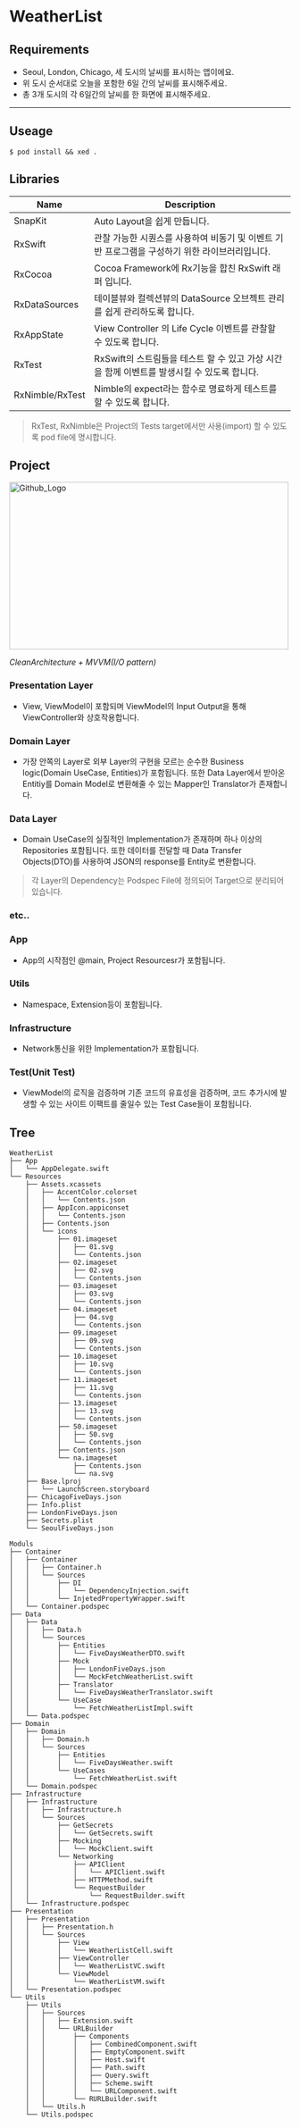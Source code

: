 # WeatherList

  ## Requirements
  - Seoul, London, Chicago, 세 도시의 날씨를 표시하는 앱이에요. 
  - 위 도시 순서대로 오늘을 포함한 6일 간의 날씨를 표시해주세요.
  - 총 3개 도시의 각 6일간의 날씨를 한 화면에 표시해주세요.

---

  ## Useage
  ```
  $ pod install && xed .
  ```
    
  ## Libraries
  |Name|Description|
  |---|---|
  |SnapKit|Auto Layout을 쉽게 만듭니다.|
  |RxSwift|관찰 가능한 시퀀스를 사용하여 비동기 및 이벤트 기반 프로그램을 구성하기 위한 라이브러리입니다.|
  |RxCocoa|Cocoa Framework에 Rx기능을 합친 RxSwift 래퍼 입니다.|
  |RxDataSources|테이블뷰와 컬렉션뷰의 DataSource 오브젝트 관리를 쉽게 관리하도록 합니다.|
  |RxAppState|View Controller 의 Life Cycle 이벤트를 관찰할 수 있도록 합니다.|
  |RxTest|RxSwift의 스트림들을 테스트 할 수 있고 가상 시간을 함께 이벤트를 발생시킬 수 있도록 합니다.|
  |RxNimble/RxTest|Nimble의 expect라는 함수로 명료하게 테스트를 할 수 있도록 합니다.|

  > RxTest, RxNimble은 Project의 Tests target에서만 사용(import) 할 수 있도록 pod file에 명시합니다.
 
  ## Project

  <img src="./GithubResources/structure.png" width="500px" height="300px" title="Github_Logo"/>

  *CleanArchitecture + MVVM(I/O pattern)*

  ### Presentation Layer
  - View, ViewModel이 포함되며 ViewModel의 Input Output을 통해 ViewController와 상호작용합니다.
  
  ### Domain Layer
  - 가장 안쪽의 Layer로 외부 Layer의 구현을 모르는 순수한 Business logic(Domain UseCase, Entities)가 포함됩니다. 또한 Data Layer에서 받아온 Entitiy를 Domain Model로 변환해줄 수 있는 Mapper인 Translator가 존재합니다.

  ### Data Layer
  - Domain UseCase의 실질적인 Implementation가 존재하며 하나 이상의 Repositories 포함됩니다. 또한 데이터를 전달할 때 Data Transfer Objects(DTO)를 사용하여 JSON의 response를 Entity로 변환합니다.

 > 각 Layer의 Dependency는 Podspec File에 정의되어 Target으로 분리되어 있습니다.

  ### etc..

   ### App
   - App의 시작점인 @main, Project Resourcesr가 포함됩니다.
   
   ### Utils 
   - Namespace, Extension등이 포함됩니다.

   ### Infrastructure
   - Network통신을 위한 Implementation가 포함됩니다.

   ### Test(Unit Test)
   - ViewModel의 로직을 검증하며 기존 코드의 유효성을 검증하며, 코드 추가시에 발생할 수 있는 사이트 이팩트를 줄일수 있는 Test Case들이 포함됩니다.

  ## Tree

```
WeatherList
├── App
│   └── AppDelegate.swift
└── Resources
    ├── Assets.xcassets
    │   ├── AccentColor.colorset
    │   │   └── Contents.json
    │   ├── AppIcon.appiconset
    │   │   └── Contents.json
    │   ├── Contents.json
    │   └── icons
    │       ├── 01.imageset
    │       │   ├── 01.svg
    │       │   └── Contents.json
    │       ├── 02.imageset
    │       │   ├── 02.svg
    │       │   └── Contents.json
    │       ├── 03.imageset
    │       │   ├── 03.svg
    │       │   └── Contents.json
    │       ├── 04.imageset
    │       │   ├── 04.svg
    │       │   └── Contents.json
    │       ├── 09.imageset
    │       │   ├── 09.svg
    │       │   └── Contents.json
    │       ├── 10.imageset
    │       │   ├── 10.svg
    │       │   └── Contents.json
    │       ├── 11.imageset
    │       │   ├── 11.svg
    │       │   └── Contents.json
    │       ├── 13.imageset
    │       │   ├── 13.svg
    │       │   └── Contents.json
    │       ├── 50.imageset
    │       │   ├── 50.svg
    │       │   └── Contents.json
    │       ├── Contents.json
    │       └── na.imageset
    │           ├── Contents.json
    │           └── na.svg
    ├── Base.lproj
    │   └── LaunchScreen.storyboard
    ├── ChicagoFiveDays.json
    ├── Info.plist
    ├── LondonFiveDays.json
    ├── Secrets.plist
    └── SeoulFiveDays.json

Moduls
├── Container
│   ├── Container
│   │   ├── Container.h
│   │   └── Sources
│   │       ├── DI
│   │       │   └── DependencyInjection.swift
│   │       └── InjetedPropertyWrapper.swift
│   └── Container.podspec
├── Data
│   ├── Data
│   │   ├── Data.h
│   │   └── Sources
│   │       ├── Entities
│   │       │   └── FiveDaysWeatherDTO.swift
│   │       ├── Mock
│   │       │   ├── LondonFiveDays.json
│   │       │   └── MockFetchWeatherList.swift
│   │       ├── Translator
│   │       │   └── FiveDaysWeatherTranslator.swift
│   │       └── UseCase
│   │           └── FetchWeatherListImpl.swift
│   └── Data.podspec
├── Domain
│   ├── Domain
│   │   ├── Domain.h
│   │   └── Sources
│   │       ├── Entities
│   │       │   └── FiveDaysWeather.swift
│   │       └── UseCases
│   │           └── FetchWeatherList.swift
│   └── Domain.podspec
├── Infrastructure
│   ├── Infrastructure
│   │   ├── Infrastructure.h
│   │   └── Sources
│   │       ├── GetSecrets
│   │       │   └── GetSecrets.swift
│   │       ├── Mocking
│   │       │   └── MockClient.swift
│   │       └── Networking
│   │           ├── APIClient
│   │           │   └── APIClient.swift
│   │           ├── HTTPMethod.swift
│   │           └── RequestBuilder
│   │               └── RequestBuilder.swift
│   └── Infrastructure.podspec
├── Presentation
│   ├── Presentation
│   │   ├── Presentation.h
│   │   └── Sources
│   │       ├── View
│   │       │   └── WeatherListCell.swift
│   │       ├── ViewController
│   │       │   └── WeatherListVC.swift
│   │       └── ViewModel
│   │           └── WeatherListVM.swift
│   └── Presentation.podspec
└── Utils
    ├── Utils
    │   ├── Sources
    │   │   ├── Extension.swift
    │   │   └── URLBuilder
    │   │       ├── Components
    │   │       │   ├── CombinedComponent.swift
    │   │       │   ├── EmptyComponent.swift
    │   │       │   ├── Host.swift
    │   │       │   ├── Path.swift
    │   │       │   ├── Query.swift
    │   │       │   ├── Scheme.swift
    │   │       │   └── URLComponent.swift
    │   │       └── RURLBuilder.swift
    │   └── Utils.h
    └── Utils.podspec
```
